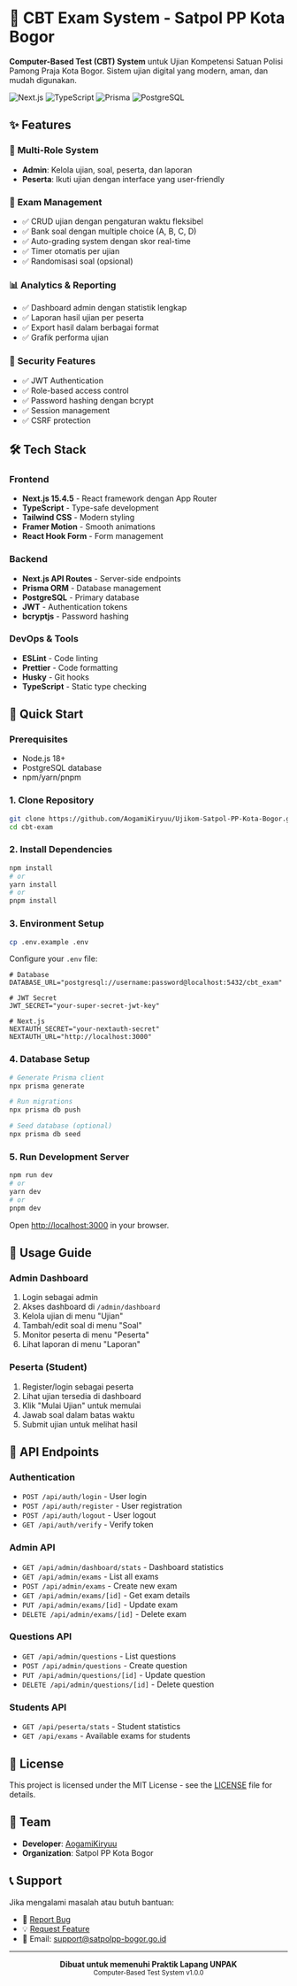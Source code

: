 # 📝 CBT Exam System - Satpol PP Kota Bogor

**Computer-Based Test (CBT) System** untuk Ujian Kompetensi Satuan Polisi Pamong Praja Kota Bogor. Sistem ujian digital yang modern, aman, dan mudah digunakan.

![Next.js](https://img.shields.io/badge/Next.js-15.4.5-black?style=flat-square&logo=next.js)
![TypeScript](https://img.shields.io/badge/TypeScript-5.x-blue?style=flat-square&logo=typescript)
![Prisma](https://img.shields.io/badge/Prisma-6.13.0-2D3748?style=flat-square&logo=prisma)
![PostgreSQL](https://img.shields.io/badge/PostgreSQL-Database-336791?style=flat-square&logo=postgresql)

## ✨ Features

### 👥 **Multi-Role System**

- **Admin**: Kelola ujian, soal, peserta, dan laporan
- **Peserta**: Ikuti ujian dengan interface yang user-friendly

### 🎯 **Exam Management**

- ✅ CRUD ujian dengan pengaturan waktu fleksibel
- ✅ Bank soal dengan multiple choice (A, B, C, D)
- ✅ Auto-grading system dengan skor real-time
- ✅ Timer otomatis per ujian
- ✅ Randomisasi soal (opsional)

### 📊 **Analytics & Reporting**

- ✅ Dashboard admin dengan statistik lengkap
- ✅ Laporan hasil ujian per peserta
- ✅ Export hasil dalam berbagai format
- ✅ Grafik performa ujian

### 🔐 **Security Features**

- ✅ JWT Authentication
- ✅ Role-based access control
- ✅ Password hashing dengan bcrypt
- ✅ Session management
- ✅ CSRF protection

## 🛠️ Tech Stack

### **Frontend**

- **Next.js 15.4.5** - React framework dengan App Router
- **TypeScript** - Type-safe development
- **Tailwind CSS** - Modern styling
- **Framer Motion** - Smooth animations
- **React Hook Form** - Form management

### **Backend**

- **Next.js API Routes** - Server-side endpoints
- **Prisma ORM** - Database management
- **PostgreSQL** - Primary database
- **JWT** - Authentication tokens
- **bcryptjs** - Password hashing

### **DevOps & Tools**

- **ESLint** - Code linting
- **Prettier** - Code formatting
- **Husky** - Git hooks
- **TypeScript** - Static type checking

## 🚀 Quick Start

### Prerequisites

- Node.js 18+
- PostgreSQL database
- npm/yarn/pnpm

### 1. Clone Repository

```bash
git clone https://github.com/AogamiKiryuu/Ujikom-Satpol-PP-Kota-Bogor.git
cd cbt-exam
```

### 2. Install Dependencies

```bash
npm install
# or
yarn install
# or
pnpm install
```

### 3. Environment Setup

```bash
cp .env.example .env
```

Configure your `.env` file:

```env
# Database
DATABASE_URL="postgresql://username:password@localhost:5432/cbt_exam"

# JWT Secret
JWT_SECRET="your-super-secret-jwt-key"

# Next.js
NEXTAUTH_SECRET="your-nextauth-secret"
NEXTAUTH_URL="http://localhost:3000"
```

### 4. Database Setup

```bash
# Generate Prisma client
npx prisma generate

# Run migrations
npx prisma db push

# Seed database (optional)
npx prisma db seed
```

### 5. Run Development Server

```bash
npm run dev
# or
yarn dev
# or
pnpm dev
```

Open [http://localhost:3000](http://localhost:3000) in your browser.

## 🎯 Usage Guide

### **Admin Dashboard**

1. Login sebagai admin
2. Akses dashboard di `/admin/dashboard`
3. Kelola ujian di menu "Ujian"
4. Tambah/edit soal di menu "Soal"
5. Monitor peserta di menu "Peserta"
6. Lihat laporan di menu "Laporan"

### **Peserta (Student)**

1. Register/login sebagai peserta
2. Lihat ujian tersedia di dashboard
3. Klik "Mulai Ujian" untuk memulai
4. Jawab soal dalam batas waktu
5. Submit ujian untuk melihat hasil

## 🧪 API Endpoints

### **Authentication**

- `POST /api/auth/login` - User login
- `POST /api/auth/register` - User registration
- `POST /api/auth/logout` - User logout
- `GET /api/auth/verify` - Verify token

### **Admin API**

- `GET /api/admin/dashboard/stats` - Dashboard statistics
- `GET /api/admin/exams` - List all exams
- `POST /api/admin/exams` - Create new exam
- `GET /api/admin/exams/[id]` - Get exam details
- `PUT /api/admin/exams/[id]` - Update exam
- `DELETE /api/admin/exams/[id]` - Delete exam

### **Questions API**

- `GET /api/admin/questions` - List questions
- `POST /api/admin/questions` - Create question
- `PUT /api/admin/questions/[id]` - Update question
- `DELETE /api/admin/questions/[id]` - Delete question

### **Students API**

- `GET /api/peserta/stats` - Student statistics
- `GET /api/exams` - Available exams for students

## 📝 License

This project is licensed under the MIT License - see the [LICENSE](LICENSE) file for details.

## 👥 Team

- **Developer**: [AogamiKiryuu](https://github.com/AogamiKiryuu)
- **Organization**: Satpol PP Kota Bogor

## 📞 Support

Jika mengalami masalah atau butuh bantuan:

- 🐛 [Report Bug](https://github.com/AogamiKiryuu/Ujikom-Satpol-PP-Kota-Bogor/issues)
- 💡 [Request Feature](https://github.com/AogamiKiryuu/Ujikom-Satpol-PP-Kota-Bogor/issues)
- 📧 Email: support@satpolpp-bogor.go.id

---

<div align="center">
  <strong>Dibuat untuk memenuhi Praktik Lapang UNPAK</strong>
  <br>
  <sub>Computer-Based Test System v1.0.0</sub>
</div>
